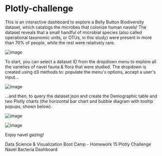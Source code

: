 # Plotly-challenge

This is an interactive dashboard to explore a Belly Button Biodiversity dataset, which catalogs the microbes that colonize human navels! The dataset reveals that a small handful of microbial species (also called operational taxonomic units, or OTUs, in this study) were present in more than 70% of people, while the rest were relatively rare.

![image](https://user-images.githubusercontent.com/68246130/114627022-67172000-9c69-11eb-98b8-d9229f4be890.png)

To start, you can select a dataset ID from the dropdown menu to explore all the varieties of navel fauna & flora that were studied. The dropdown is created using d3 methods to: populate the menu's options, accept a user's input... 

![image](https://user-images.githubusercontent.com/68246130/114627159-a80f3480-9c69-11eb-8a3f-6cc4b0473113.png)

...and then, to query the dataset json and create the Demographic table and two Plotly charts (the horizontal bar chart and bubble diagram with tooltip popups, shown below).

![image](https://user-images.githubusercontent.com/68246130/114627235-c9702080-9c69-11eb-92e4-154374cd5dbe.png)


![image](https://user-images.githubusercontent.com/68246130/114627275-de4cb400-9c69-11eb-96b1-734c98b225ff.png)


Enjoy navel gazing!




Data Science & Visualization Boot Camp - Homework 15 Plotly Challenge Navel Bacteria Dashboard
